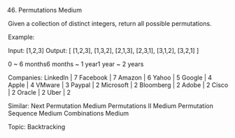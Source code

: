 46. Permutations
Medium

Given a collection of distinct integers, return all possible permutations.

Example:

Input: [1,2,3]
Output:
[
  [1,2,3],
  [1,3,2],
  [2,1,3],
  [2,3,1],
  [3,1,2],
  [3,2,1]
]

0 ~ 6 months6 months ~ 1 year1 year ~ 2 years

Companies: LinkedIn | 7 Facebook | 7 Amazon | 6 Yahoo | 5 Google | 4 Apple | 4 VMware | 3 Paypal | 2 Microsoft | 2 Bloomberg | 2 Adobe | 2 Cisco | 2 Oracle | 2 Uber | 2

Similar:
Next Permutation Medium
Permutations II Medium
Permutation Sequence Medium
Combinations Medium

Topic: Backtracking

